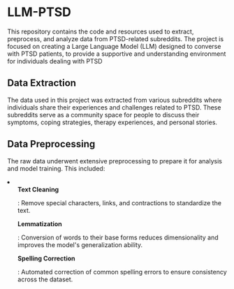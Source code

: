 # LLM-PTSD
<p>This repository contains the code and resources used to extract, preprocess, and analyze data from PTSD-related subreddits. The project is focused on creating a Large Language Model (LLM) designed to converse with PTSD patients, to provide a supportive and understanding environment for individuals dealing with PTSD</p>
<h2>Data Extraction</h2>
<p>The data used in this project was extracted from various subreddits where individuals share their experiences and challenges related to PTSD. These subreddits serve as a community space for people to discuss their symptoms, coping strategies, therapy experiences, and personal stories.</p>
<h2>Data Preprocessing</h2>
<p>The raw data underwent extensive preprocessing to prepare it for analysis and model training. This included:</p>
<li>
  <ul><b>Text Cleaning</b><p>: Remove special characters, links, and contractions to standardize the text.</p></ul>
  <ul><b>Lemmatization</b><p>: Conversion of words to their base forms reduces dimensionality and improves the model's generalization ability.</p></ul>
  <ul><b>Spelling Correction</b><p>: Automated correction of common spelling errors to ensure consistency across the dataset.</p></ul>
</li>

